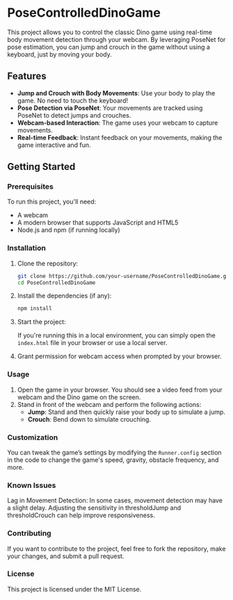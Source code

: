 # PoseControlledDinoGame

This project allows you to control the classic Dino game using real-time body movement detection through your webcam. By leveraging PoseNet for pose estimation, you can jump and crouch in the game without using a keyboard, just by moving your body.

## Features

- **Jump and Crouch with Body Movements**: Use your body to play the game. No need to touch the keyboard!
- **Pose Detection via PoseNet**: Your movements are tracked using PoseNet to detect jumps and crouches.
- **Webcam-based Interaction**: The game uses your webcam to capture movements.
- **Real-time Feedback**: Instant feedback on your movements, making the game interactive and fun.

## Getting Started

### Prerequisites

To run this project, you'll need:

- A webcam
- A modern browser that supports JavaScript and HTML5
- Node.js and npm (if running locally)

### Installation

1. Clone the repository:

    ```bash
    git clone https://github.com/your-username/PoseControlledDinoGame.git
    cd PoseControlledDinoGame
    ```

2. Install the dependencies (if any):

    ```bash
    npm install
    ```

3. Start the project:

    If you're running this in a local environment, you can simply open the `index.html` file in your browser or use a local server.

4. Grant permission for webcam access when prompted by your browser.

### Usage

1. Open the game in your browser. You should see a video feed from your webcam and the Dino game on the screen.
2. Stand in front of the webcam and perform the following actions:
    - **Jump**: Stand and then quickly raise your body up to simulate a jump.
    - **Crouch**: Bend down to simulate crouching.

### Customization

You can tweak the game’s settings by modifying the `Runner.config` section in the code to change the game's speed, gravity, obstacle frequency, and more.

### Known Issues

Lag in Movement Detection: In some cases, movement detection may have a slight delay. Adjusting the sensitivity in thresholdJump and thresholdCrouch can help improve responsiveness.

### Contributing

If you want to contribute to the project, feel free to fork the repository, make your changes, and submit a pull request.

### License

This project is licensed under the MIT License.



